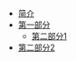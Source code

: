 * [简介](books/preface.md)
* [第一部分](books/part1/test1.md)
  * [第二部分1](books/part2/test2.md)
* [第二部分2](books/part2/test2.md)

